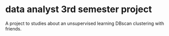 # data analyst 3rd semester project
 A project to studies about an unsupervised learning DBscan clustering with friends.
